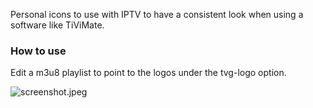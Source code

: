 Personal icons to use with IPTV to have a consistent look when using a software like TiViMate.

### How to use
Edit a m3u8 playlist to point to the logos under the tvg-logo option.

![screenshot.jpeg](screenshot)
